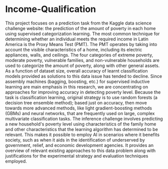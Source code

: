 # Income-Qualification
This project focuses on a prediction task from the Kaggle data science challenge website: the prediction of the amount of poverty in each home using supervised categorization learning. The most common technique for determining whether an individual meets the required income in Latin America is the Proxy Means Test (PMT). The PMT operates by taking into account the visible characteristics of a home, including its electric appliances, walls, and ceilings. The four categories of extreme poverty, moderate poverty, vulnerable families, and non-vulnerable households are used to categorize the amount of poverty, along with other general assets. As a function of dataset size, overall accuracy of learnt classification models provided as solutions to this data issue has tended to decline.
   Since assembly machines (bagging, boosting, etc.) for supervised inductive learning are main emphasis in this research, we are concentrating on approaches for improving accuracy in detecting poverty level. Because the task is classification learning, original strategy is to use random forests (a decision tree ensemble method); based just on accuracy, then move towards more advanced methods, like light gradient-boosting methods (GBMs) and neural networks, that are frequently used on large, complex multivariate classification tasks. The inference challenge involves predicting a new household's poverty level using characteristics of the family home and other characteristics that the learning algorithm has determined to be relevant. This makes it possible to employ AI in scenarios where it benefits society, such as when it aids in the identification of underserved by government, relief, and economic development agencies. It provides an overview of relevant existing approaches to this data problem along with justifications for the experimental strategy and evaluation techniques employed.

